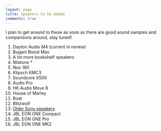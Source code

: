 ```yaml
---
layout: page
title: Speakers to be Added
comments: true
---
```


I plan to get around to these as soon as there are good sound samples and comparisons around, stay tuned!

1. Dayton Audio M4 (current in review)
1. Bugani Boost Max
1. A lot more bookshelf speakers
1. Miatone *
1. Nox 160
1. Klipsch KMC3 
1. Soundcore X500
1. Audio Pro
1. HK Audio Move 8
1. House of Marley
1. Boat
1. Blitzwolf
1. [Older Sony speakers](https://www.sony.com/electronics/support/speakers-wireless-speakers/srs-xb31/articles/00247922)
1. JBL EON ONE Compact
1. JBL EON ONE Pro
1. JBL EON ONE MK2 
